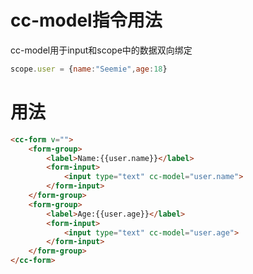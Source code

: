 # cc-model指令用法
cc-model用于input和scope中的数据双向绑定
```javascript
scope.user = {name:"Seemie",age:18}
```

# 用法
```html
<cc-form v="">
    <form-group>
        <label>Name:{{user.name}}</label>
        <form-input>
            <input type="text" cc-model="user.name">
        </form-input>
    </form-group>
    <form-group>
        <label>Age:{{user.age}}</label>
        <form-input>
            <input type="text" cc-model="user.age">
        </form-input>
    </form-group>
</cc-form>
```